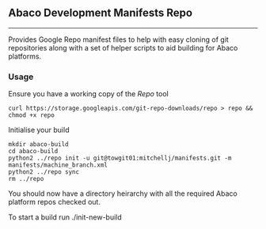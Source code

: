 ## Abaco Development Manifests Repo

---

Provides Google Repo manifest files to help with easy cloning of git
repositories along with a set of helper scripts to aid building for Abaco
platforms.

### Usage

Ensure you have a working copy of the *Repo* tool

``` curl https://storage.googleapis.com/git-repo-downloads/repo > repo && chmod +x repo ```

Initialise your build

```
mkdir abaco-build
cd abaco-build
python2 ../repo init -u git@towgit01:mitchellj/manifests.git -m manifests/machine_branch.xml
python2 ../repo sync
rm ../repo
```

You should now have a directory heirarchy with all the required Abaco platform
repos checked out.

To start a build run ./init-new-build
